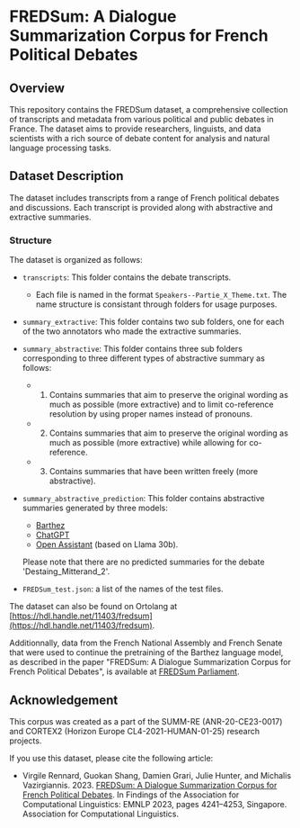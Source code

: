 # FREDSum: A Dialogue Summarization Corpus for French Political Debates

## Overview

This repository contains the FREDSum dataset, a comprehensive collection of transcripts and metadata from various political and public debates in France. The dataset aims to provide researchers, linguists, and data scientists with a rich source of debate content for analysis and natural language processing tasks.

## Dataset Description

The dataset includes transcripts from a range of French political debates and discussions. Each transcript is provided along with abstractive and extractive summaries.

### Structure

The dataset is organized as follows:

- `transcripts`: This folder contains the debate transcripts.
  - Each file is named in the format `Speakers--Partie_X_Theme.txt`. The name structure is consistant through folders for usage purposes.
- `summary_extractive`: This folder contains two sub folders, one for each of the two annotators who made the extractive summaries.
- `summary_abstractive`: This folder contains three sub folders corresponding to three different types of abstractive summary as follows:
	- 1) Contains summaries that aim to preserve the original wording as much as possible (more extractive) and to limit co-reference resolution by using proper names instead of pronouns.
	- 2) Contains summaries that aim to preserve the original wording as much as possible (more extractive) while allowing for co-reference.
	- 3) Contains summaries that have been written freely (more abstractive).
- `summary_abstractive_prediction`: This folder contains abstractive summaries generated by three models: 
	- [Barthez](https://aclanthology.org/2021.emnlp-main.740.pdf)
	- [ChatGPT](https://chat.openai.com/)
	- [Open Assistant](https://github.com/LAION-AI/Open-Assistant) (based on Llama 30b). 

	Please note that there are no predicted summaries for the debate 'Destaing_Mitterand_2'.
- `FREDSum_test.json`: a list of the names of the test files.

The dataset can also be found on Ortolang at [https://hdl.handle.net/11403/fredsum](https://hdl.handle.net/11403/fredsum).

Additionnally, data from the French National Assembly and French Senate that were used to continue the pretraining of the Barthez language model, as described in the paper "FREDSum: A Dialogue Summarization Corpus for French Political Debates", is available at [FREDSum Parliament](https://hdl.handle.net/11403/fredsum-parliament).

## Acknowledgement

This corpus was created as a part of the SUMM-RE (ANR-20-CE23-0017) and CORTEX2 (Horizon Europe CL4-2021-HUMAN-01-25) research projects.

If you use this dataset, please cite the following article:

- Virgile Rennard, Guokan Shang, Damien Grari, Julie Hunter, and Michalis Vazirgiannis. 2023. [FREDSum: A Dialogue Summarization Corpus for French Political Debates](https://aclanthology.org/2023.findings-emnlp.280). In Findings of the Association for Computational Linguistics: EMNLP 2023, pages 4241–4253, Singapore. Association for Computational Linguistics.

